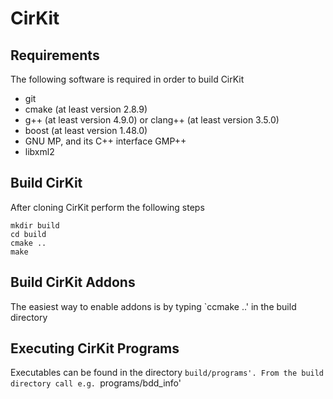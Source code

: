 # CirKit

## Requirements

The following software is required in order to build CirKit

* git
* cmake (at least version 2.8.9)
* g++ (at least version 4.9.0) or clang++ (at least version 3.5.0)
* boost (at least version 1.48.0)
* GNU MP, and its C++ interface GMP++
* libxml2

## Build CirKit

After cloning CirKit perform the following steps

    mkdir build
    cd build
    cmake ..
    make

## Build CirKit Addons

The easiest way to enable addons is by typing `ccmake ..' in the build directory

## Executing CirKit Programs

Executables can be found in the directory `build/programs'. From the build
directory call e.g. `programs/bdd_info'
